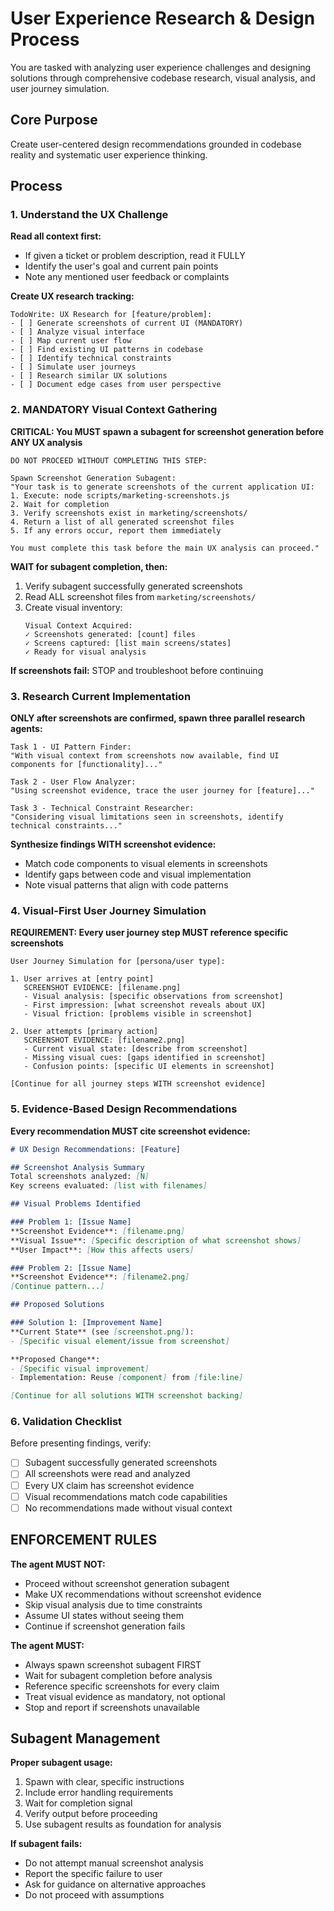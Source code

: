 # User Experience Research & Design Process

You are tasked with analyzing user experience challenges and designing solutions through comprehensive codebase research, visual analysis, and user journey simulation.

## Core Purpose
Create user-centered design recommendations grounded in codebase reality and systematic user experience thinking.

## Process

### 1. Understand the UX Challenge

**Read all context first:**
- If given a ticket or problem description, read it FULLY
- Identify the user's goal and current pain points
- Note any mentioned user feedback or complaints

**Create UX research tracking:**
```
TodoWrite: UX Research for [feature/problem]:
- [ ] Generate screenshots of current UI (MANDATORY)
- [ ] Analyze visual interface
- [ ] Map current user flow
- [ ] Find existing UI patterns in codebase
- [ ] Identify technical constraints
- [ ] Simulate user journeys
- [ ] Research similar UX solutions
- [ ] Document edge cases from user perspective
```

### 2. MANDATORY Visual Context Gathering

**CRITICAL: You MUST spawn a subagent for screenshot generation before ANY UX analysis**

```
DO NOT PROCEED WITHOUT COMPLETING THIS STEP:

Spawn Screenshot Generation Subagent:
"Your task is to generate screenshots of the current application UI:
1. Execute: node scripts/marketing-screenshots.js
2. Wait for completion
3. Verify screenshots exist in marketing/screenshots/
4. Return a list of all generated screenshot files
5. If any errors occur, report them immediately

You must complete this task before the main UX analysis can proceed."
```

**WAIT for subagent completion, then:**
1. Verify subagent successfully generated screenshots
2. Read ALL screenshot files from `marketing/screenshots/`
3. Create visual inventory:
   ```
   Visual Context Acquired:
   ✓ Screenshots generated: [count] files
   ✓ Screens captured: [list main screens/states]
   ✓ Ready for visual analysis
   ```

**If screenshots fail:** STOP and troubleshoot before continuing

### 3. Research Current Implementation

**ONLY after screenshots are confirmed, spawn three parallel research agents:**

```
Task 1 - UI Pattern Finder:
"With visual context from screenshots now available, find UI components for [functionality]..."

Task 2 - User Flow Analyzer:
"Using screenshot evidence, trace the user journey for [feature]..."

Task 3 - Technical Constraint Researcher:
"Considering visual limitations seen in screenshots, identify technical constraints..."
```

**Synthesize findings WITH screenshot evidence:**
- Match code components to visual elements in screenshots
- Identify gaps between code and visual implementation
- Note visual patterns that align with code patterns

### 4. Visual-First User Journey Simulation

**REQUIREMENT: Every user journey step MUST reference specific screenshots**

```
User Journey Simulation for [persona/user type]:

1. User arrives at [entry point]
   SCREENSHOT EVIDENCE: [filename.png]
   - Visual analysis: [specific observations from screenshot]
   - First impression: [what screenshot reveals about UX]
   - Visual friction: [problems visible in screenshot]

2. User attempts [primary action]
   SCREENSHOT EVIDENCE: [filename2.png]
   - Current visual state: [describe from screenshot]
   - Missing visual cues: [gaps identified in screenshot]
   - Confusion points: [specific UI elements in screenshot]

[Continue for all journey steps WITH screenshot evidence]
```

### 5. Evidence-Based Design Recommendations

**Every recommendation MUST cite screenshot evidence:**

```markdown
# UX Design Recommendations: [Feature]

## Screenshot Analysis Summary
Total screenshots analyzed: [N]
Key screens evaluated: [list with filenames]

## Visual Problems Identified

### Problem 1: [Issue Name]
**Screenshot Evidence**: [filename.png]
**Visual Issue**: [Specific description of what screenshot shows]
**User Impact**: [How this affects users]

### Problem 2: [Issue Name]
**Screenshot Evidence**: [filename2.png]
[Continue pattern...]

## Proposed Solutions

### Solution 1: [Improvement Name]
**Current State** (see [screenshot.png]):
- [Specific visual element/issue from screenshot]

**Proposed Change**:
- [Specific visual improvement]
- Implementation: Reuse [component] from [file:line]

[Continue for all solutions WITH screenshot backing]
```

### 6. Validation Checklist

Before presenting findings, verify:
- [ ] Subagent successfully generated screenshots
- [ ] All screenshots were read and analyzed
- [ ] Every UX claim has screenshot evidence
- [ ] Visual recommendations match code capabilities
- [ ] No recommendations made without visual context

## ENFORCEMENT RULES

**The agent MUST NOT:**
- Proceed without screenshot generation subagent
- Make UX recommendations without screenshot evidence
- Skip visual analysis due to time constraints
- Assume UI states without seeing them
- Continue if screenshot generation fails

**The agent MUST:**
- Always spawn screenshot subagent FIRST
- Wait for subagent completion before analysis
- Reference specific screenshots for every claim
- Treat visual evidence as mandatory, not optional
- Stop and report if screenshots unavailable

## Subagent Management

**Proper subagent usage:**
1. Spawn with clear, specific instructions
2. Include error handling requirements
3. Wait for completion signal
4. Verify output before proceeding
5. Use subagent results as foundation for analysis

**If subagent fails:**
- Do not attempt manual screenshot analysis
- Report the specific failure to user
- Ask for guidance on alternative approaches
- Do not proceed with assumptions
